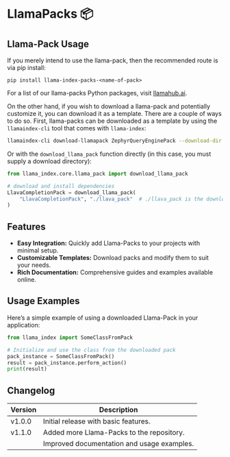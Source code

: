 # LlamaPacks 📦

## Llama-Pack Usage

If you merely intend to use the llama-pack, then the recommended route is via pip install:

```
pip install llama-index-packs-<name-of-pack>
```

For a list of our llama-packs Python packages, visit [llamahub.ai](https://llamahub.ai/?tab=llama-packs).

On the other hand, if you wish to download a llama-pack and potentially customize it,
you can download it as a template. There are a couple of ways to do so. First,
llama-packs can be downloaded as a template by using the `llamaindex-cli` tool
that comes with `llama-index`:

```bash
llamaindex-cli download-llamapack ZephyrQueryEnginePack --download-dir ./zephyr_pack
```

Or with the `download_llama_pack` function directly (in this case, you must supply
a download directory):

```python
from llama_index.core.llama_pack import download_llama_pack

# download and install dependencies
LlavaCompletionPack = download_llama_pack(
    "LlavaCompletionPack", "./llava_pack"  # ./llava_pack is the download dir
)
```

## Features

- **Easy Integration:** Quickly add Llama-Packs to your projects with minimal setup.
- **Customizable Templates:** Download packs and modify them to suit your needs.
- **Rich Documentation:** Comprehensive guides and examples available online.

## Usage Examples

Here’s a simple example of using a downloaded Llama-Pack in your application:

```python
from llama_index import SomeClassFromPack

# Initialize and use the class from the downloaded pack
pack_instance = SomeClassFromPack()
result = pack_instance.perform_action()
print(result)
```

## Changelog

| Version | Description                                         |
|---------|-----------------------------------------------------|
| v1.0.0  | Initial release with basic features.                |
| v1.1.0  | Added more Llama-Packs to the repository.          |
|         | Improved documentation and usage examples.          |


